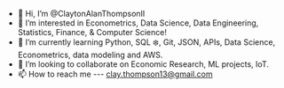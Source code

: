 - 👋 Hi, I’m @ClaytonAlanThompsonII
- 👀 I’m interested in Econometrics, Data Science, Data Engineering, Statistics, Finance, & Computer Science!
- 🌱 I’m currently learning Python, SQL ❄️, Git, JSON, APIs, Data Science, Econometrics, data modeling and AWS. 
- 💞️ I’m looking to collaborate on Economic Research, ML projects, IoT. 
- 📫 How to reach me --- clay.thompson13@gmail.com

<!---
ClaytonAllenThompsonII/ClaytonAllenThompsonII is a ✨ special ✨ repository because its `README.md` (this file) appears on your GitHub profile.
You can click the Preview link to take a look at your changes.
--->
